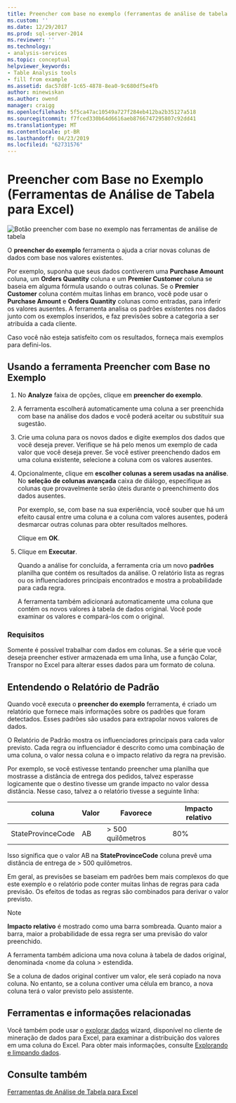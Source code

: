 ```yaml
---
title: Preencher com base no exemplo (ferramentas de análise de tabela para Excel) | Microsoft Docs
ms.custom: ''
ms.date: 12/29/2017
ms.prod: sql-server-2014
ms.reviewer: ''
ms.technology:
- analysis-services
ms.topic: conceptual
helpviewer_keywords:
- Table Analysis tools
- fill from example
ms.assetid: dac57d8f-1c65-4878-8ea0-9c680df5e4fb
author: minewiskan
ms.author: owend
manager: craigg
ms.openlocfilehash: 5f5ca47ac10549a727f284eb412ba2b35127a518
ms.sourcegitcommit: f7fced330b64d6616aeb8766747295807c92dd41
ms.translationtype: MT
ms.contentlocale: pt-BR
ms.lasthandoff: 04/23/2019
ms.locfileid: "62731576"
---
```

# <a name="fill-from-example-table-analysis-tools-for-excel"></a>Preencher com Base no Exemplo (Ferramentas de Análise de Tabela para Excel)
  ![Botão preencher com base no exemplo nas ferramentas de análise de tabela](media/tat-fillex.gif "botão preencher com base no exemplo nas ferramentas de análise de tabela")  
  
 O **preencher do exemplo** ferramenta o ajuda a criar novas colunas de dados com base nos valores existentes.  
  
 Por exemplo, suponha que seus dados contiverem uma **Purchase Amount** coluna, um **Orders Quantity** coluna e um **Premier Customer** coluna se baseia em alguma fórmula usando o outras colunas. Se o **Premier Customer** coluna contém muitas linhas em branco, você pode usar o **Purchase Amount** e **Orders Quantity** colunas como entradas, para inferir os valores ausentes. A ferramenta analisa os padrões existentes nos dados junto com os exemplos inseridos, e faz previsões sobre a categoria a ser atribuída a cada cliente.  
  
 Caso você não esteja satisfeito com os resultados, forneça mais exemplos para defini-los.  
  
## <a name="using-the-fill-from-example-tool"></a>Usando a ferramenta Preencher com Base no Exemplo  
  
1.  No **Analyze** faixa de opções, clique em **preencher do exemplo**.  
  
2.  A ferramenta escolherá automaticamente uma coluna a ser preenchida com base na análise dos dados e você poderá aceitar ou substituir sua sugestão.  
  
3.  Crie uma coluna para os novos dados e digite exemplos dos dados que você deseja prever. Verifique se há pelo menos um exemplo de cada valor que você deseja prever. Se você estiver preenchendo dados em uma coluna existente, selecione a coluna com os valores ausentes.  
  
4.  Opcionalmente, clique em **escolher colunas a serem usadas na análise**. No **seleção de colunas avançada** caixa de diálogo, especifique as colunas que provavelmente serão úteis durante o preenchimento dos dados ausentes.  
  
     Por exemplo, se, com base na sua experiência, você souber que há um efeito causal entre uma coluna e a coluna com valores ausentes, poderá desmarcar outras colunas para obter resultados melhores.  
  
     Clique em **OK**.  
  
5.  Clique em **Executar**.  
  
     Quando a análise for concluída, a ferramenta cria um novo **padrões** planilha que contém os resultados da análise. O relatório lista as regras ou os influenciadores principais encontrados e mostra a probabilidade para cada regra.  
  
     A ferramenta também adicionará automaticamente uma coluna que contém os novos valores à tabela de dados original. Você pode examinar os valores e compará-los com o original.  
  
### <a name="requirements"></a>Requisitos  
 Somente é possível trabalhar com dados em colunas. Se a série que você deseja preencher estiver armazenada em uma linha, use a função Colar, Transpor no Excel para alterar esses dados para um formato de coluna.  
  
## <a name="understanding-the-pattern-report"></a>Entendendo o Relatório de Padrão  
 Quando você executa o **preencher do exemplo** ferramenta, é criado um relatório que fornece mais informações sobre os padrões que foram detectados. Esses padrões são usados para extrapolar novos valores de dados.  
  
 O Relatório de Padrão mostra os influenciadores principais para cada valor previsto. Cada regra ou influenciador é descrito como uma combinação de uma coluna, o valor nessa coluna e o impacto relativo da regra na previsão.  
  
 Por exemplo, se você estivesse tentando preencher uma planilha que mostrasse a distância de entrega dos pedidos, talvez esperasse logicamente que o destino tivesse um grande impacto no valor dessa distância. Nesse caso, talvez a o relatório tivesse a seguinte linha:  
  
|coluna|Valor|Favorece|Impacto relativo|  
|------------|-----------|------------|---------------------|  
|StateProvinceCode|AB|> 500 quilômetros|80%|  
  
 Isso significa que o valor AB na **StateProvinceCode** coluna prevê uma distância de entrega de > 500 quilômetros.  
  
 Em geral, as previsões se baseiam em padrões bem mais complexos do que este exemplo e o relatório pode conter muitas linhas de regras para cada previsão. Os efeitos de todas as regras são combinados para derivar o valor previsto.  
  
> [!NOTE]  
>  **Impacto relativo** é mostrado como uma barra sombreada. Quanto maior a barra, maior a probabilidade de essa regra ser uma previsão do valor preenchido.  
  
 A ferramenta também adiciona uma nova coluna à tabela de dados original, denominada \<nome da coluna > estendida.  
  
 Se a coluna de dados original contiver um valor, ele será copiado na nova coluna. No entanto, se a coluna contiver uma célula em branco, a nova coluna terá o valor previsto pelo assistente.  
  
## <a name="related-tools-and-information"></a>Ferramentas e informações relacionadas  
 Você também pode usar o [explorar dados](explore-data-sql-server-data-mining-add-ins.md) wizard, disponível no cliente de mineração de dados para Excel, para examinar a distribuição dos valores em uma coluna do Excel. Para obter mais informações, consulte [Explorando e limpando dados](exploring-and-cleaning-data.md).  
  
## <a name="see-also"></a>Consulte também  
 [Ferramentas de Análise de Tabela para Excel](table-analysis-tools-for-excel.md)  
  
  
